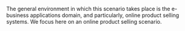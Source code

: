 The general environment in which this scenario takes place is the e-business applications domain, and particularly, online product selling systems. We focus here on an online product selling scenario.
